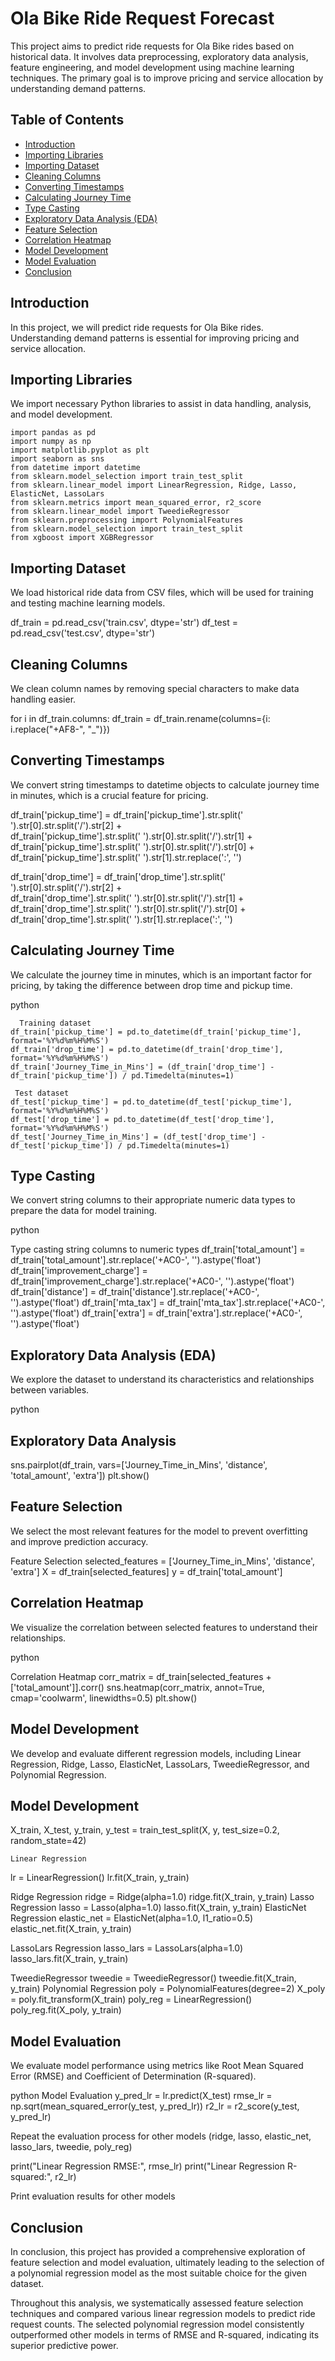  
# Ola Bike Ride Request Forecast

This project aims to predict ride requests for Ola Bike rides based on historical data. It involves data preprocessing, exploratory data analysis, feature engineering, and model development using machine learning techniques. The primary goal is to improve pricing and service allocation by understanding demand patterns.

## Table of Contents
- [Introduction](#introduction)
- [Importing Libraries](#importing-libraries)
- [Importing Dataset](#importing-dataset)
- [Cleaning Columns](#cleaning-columns)
- [Converting Timestamps](#converting-timestamps)
- [Calculating Journey Time](#calculating-journey-time)
- [Type Casting](#type-casting)
- [Exploratory Data Analysis (EDA)](#exploratory-data-analysis)
- [Feature Selection](#feature-selection)
- [Correlation Heatmap](#correlation-heatmap)
- [Model Development](#model-development)
- [Model Evaluation](#model-evaluation)
- [Conclusion](#conclusion)

## Introduction

In this project, we will predict ride requests for Ola Bike rides. Understanding demand patterns is essential for improving pricing and service allocation.

## Importing Libraries

We import necessary Python libraries to assist in data handling, analysis, and model development.

``` 
import pandas as pd
import numpy as np
import matplotlib.pyplot as plt
import seaborn as sns
from datetime import datetime
from sklearn.model_selection import train_test_split
from sklearn.linear_model import LinearRegression, Ridge, Lasso, ElasticNet, LassoLars
from sklearn.metrics import mean_squared_error, r2_score
from sklearn.linear_model import TweedieRegressor
from sklearn.preprocessing import PolynomialFeatures
from sklearn.model_selection import train_test_split
from xgboost import XGBRegressor
```
## Importing Dataset

We load historical ride data from CSV files, which will be used for training and testing machine learning models.

 
df_train = pd.read_csv('train.csv', dtype='str')
df_test = pd.read_csv('test.csv', dtype='str')

## Cleaning Columns

We clean column names by removing special characters to make data handling easier.

 

for i in df_train.columns:
    df_train = df_train.rename(columns={i: i.replace("+AF8-", "_")})

## Converting Timestamps

We convert string timestamps to datetime objects to calculate journey time in minutes, which is a crucial feature for pricing.

 

df_train['pickup_time'] = df_train['pickup_time'].str.split(' ').str[0].str.split('/').str[2] + \
                        df_train['pickup_time'].str.split(' ').str[0].str.split('/').str[1] + \
                        df_train['pickup_time'].str.split(' ').str[0].str.split('/').str[0] + \
                        df_train['pickup_time'].str.split(' ').str[1].str.replace(':', '')

df_train['drop_time'] = df_train['drop_time'].str.split(' ').str[0].str.split('/').str[2] + \
                        df_train['drop_time'].str.split(' ').str[0].str.split('/').str[1] + \
                        df_train['drop_time'].str.split(' ').str[0].str.split('/').str[0] + \
                        df_train['drop_time'].str.split(' ').str[1].str.replace(':', '')

## Calculating Journey Time

We calculate the journey time in minutes, which is an important factor for pricing, by taking the difference between drop time and pickup time.

 
python
```
  Training dataset
df_train['pickup_time'] = pd.to_datetime(df_train['pickup_time'], format='%Y%d%m%H%M%S')
df_train['drop_time'] = pd.to_datetime(df_train['drop_time'], format='%Y%d%m%H%M%S')
df_train['Journey_Time_in_Mins'] = (df_train['drop_time'] - df_train['pickup_time']) / pd.Timedelta(minutes=1)

 Test dataset
df_test['pickup_time'] = pd.to_datetime(df_test['pickup_time'], format='%Y%d%m%H%M%S')
df_test['drop_time'] = pd.to_datetime(df_test['drop_time'], format='%Y%d%m%H%M%S')
df_test['Journey_Time_in_Mins'] = (df_test['drop_time'] - df_test['pickup_time']) / pd.Timedelta(minutes=1)
```
## Type Casting

We convert string columns to their appropriate numeric data types to prepare the data for model training.

python

  Type casting string columns to numeric types
df_train['total_amount'] = df_train['total_amount'].str.replace('+AC0-', '').astype('float')
df_train['improvement_charge'] = df_train['improvement_charge'].str.replace('+AC0-', '').astype('float')
df_train['distance'] = df_train['distance'].str.replace('+AC0-', '').astype('float')
df_train['mta_tax'] = df_train['mta_tax'].str.replace('+AC0-', '').astype('float')
df_train['extra'] = df_train['extra'].str.replace('+AC0-', '').astype('float')

## Exploratory Data Analysis (EDA)

We explore the dataset to understand its characteristics and relationships between variables.

python

## Exploratory Data Analysis
sns.pairplot(df_train, vars=['Journey_Time_in_Mins', 'distance', 'total_amount', 'extra'])
plt.show()

## Feature Selection

We select the most relevant features for the model to prevent overfitting and improve prediction accuracy.

 
  Feature Selection
selected_features = ['Journey_Time_in_Mins', 'distance', 'extra']
X = df_train[selected_features]
y = df_train['total_amount']

## Correlation Heatmap

We visualize the correlation between selected features to understand their relationships.

python

 Correlation Heatmap
corr_matrix = df_train[selected_features + ['total_amount']].corr()
sns.heatmap(corr_matrix, annot=True, cmap='coolwarm', linewidths=0.5)
plt.show()

## Model Development

We develop and evaluate different regression models, including Linear Regression, Ridge, Lasso, ElasticNet, LassoLars, TweedieRegressor, and Polynomial Regression.

 

##   Model Development
X_train, X_test, y_train, y_test = train_test_split(X, y, test_size=0.2, random_state=42)

    Linear Regression
lr = LinearRegression()
lr.fit(X_train, y_train)

  Ridge Regression
ridge = Ridge(alpha=1.0)
ridge.fit(X_train, y_train)
  Lasso Regression
lasso = Lasso(alpha=1.0)
lasso.fit(X_train, y_train)
  ElasticNet Regression
elastic_net = ElasticNet(alpha=1.0, l1_ratio=0.5)
elastic_net.fit(X_train, y_train)

  LassoLars Regression
lasso_lars = LassoLars(alpha=1.0)
lasso_lars.fit(X_train, y_train)

  TweedieRegressor
tweedie = TweedieRegressor()
tweedie.fit(X_train, y_train)
  Polynomial Regression
poly = PolynomialFeatures(degree=2)
X_poly = poly.fit_transform(X_train)
poly_reg = LinearRegression()
poly_reg.fit(X_poly, y_train)

## Model Evaluation

We evaluate model performance using metrics like Root Mean Squared Error (RMSE) and Coefficient of Determination (R-squared).

python
  Model Evaluation
y_pred_lr = lr.predict(X_test)
rmse_lr = np.sqrt(mean_squared_error(y_test, y_pred_lr))
r2_lr = r2_score(y_test, y_pred_lr)

  Repeat the evaluation process for other models (ridge, lasso, elastic_net, lasso_lars, tweedie, poly_reg)
 

print("Linear Regression RMSE:", rmse_lr)
print("Linear Regression R-squared:", r2_lr)

 Print evaluation results for other models
 

## Conclusion

In conclusion, this project has provided a comprehensive exploration of feature selection and model evaluation, ultimately leading to the selection of a polynomial regression model as the most suitable choice for the given dataset.

Throughout this analysis, we systematically assessed feature selection techniques and compared various linear regression models to predict ride request counts. The selected polynomial regression model consistently outperformed other models in terms of RMSE and R-squared, indicating its superior predictive power.
